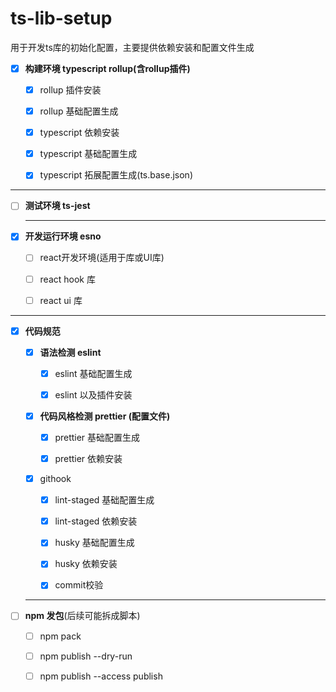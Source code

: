 # ts-lib-setup

用于开发ts库的初始化配置，主要提供依赖安装和配置文件生成

- [x] **构建环境 typescript rollup(含rollup插件)**

  - [x] rollup 插件安装 
  
  - [x] rollup 基础配置生成
  
  - [x] typescript 依赖安装
  
  - [x] typescript 基础配置生成
  
  - [x] typescript 拓展配置生成(ts.base.json)
  
 ---
    
    
- [ ] **测试环境 ts-jest**

  ---
  
- [x] **开发运行环境 esno**

    - [ ] react开发环境(适用于库或UI库)
  
    - [ ] react hook 库
    
    - [ ] react ui 库

---

- [x] **代码规范**

    - [x] **语法检测 eslint**

        - [x] eslint 基础配置生成
  
        - [x] eslint 以及插件安装
  
  
    - [x] **代码风格检测 prettier (配置文件)**

        - [x] prettier 基础配置生成
  
        - [x] prettier 依赖安装
  
    - [x] githook 
 
        - [x] lint-staged 基础配置生成
  
        - [x] lint-staged 依赖安装
  
        - [x] husky 基础配置生成
  
        - [x] husky 依赖安装
  
        - [x] commit校验
        
  ---
  
 - [ ] **npm 发包**(后续可能拆成脚本)
 
    - [ ] npm pack
  
    - [ ] npm publish --dry-run
  
    - [ ] npm publish --access publish 
 
  
  
